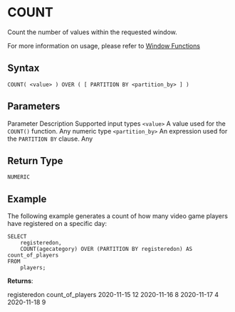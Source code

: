 # [](#count)COUNT

Count the number of values within the requested window.

For more information on usage, please refer to [Window Functions](/sql_reference/functions-reference/window/)

## [](#syntax)Syntax

```
COUNT( <value> ) OVER ( [ PARTITION BY <partition_by> ] )
```

## [](#parameters)Parameters

Parameter Description Supported input types `<value>` A value used for the `COUNT()` function. Any numeric type `<partition_by>` An expression used for the `PARTITION BY` clause. Any

## [](#return-type)Return Type

`NUMERIC`

## [](#example)Example

The following example generates a count of how many video game players have registered on a specific day:

```
SELECT
	registeredon,
	COUNT(agecategory) OVER (PARTITION BY registeredon) AS count_of_players
FROM
	players;
```

**Returns**:

registeredon count\_of\_players 2020-11-15 12 2020-11-16 8 2020-11-17 4 2020-11-18 9